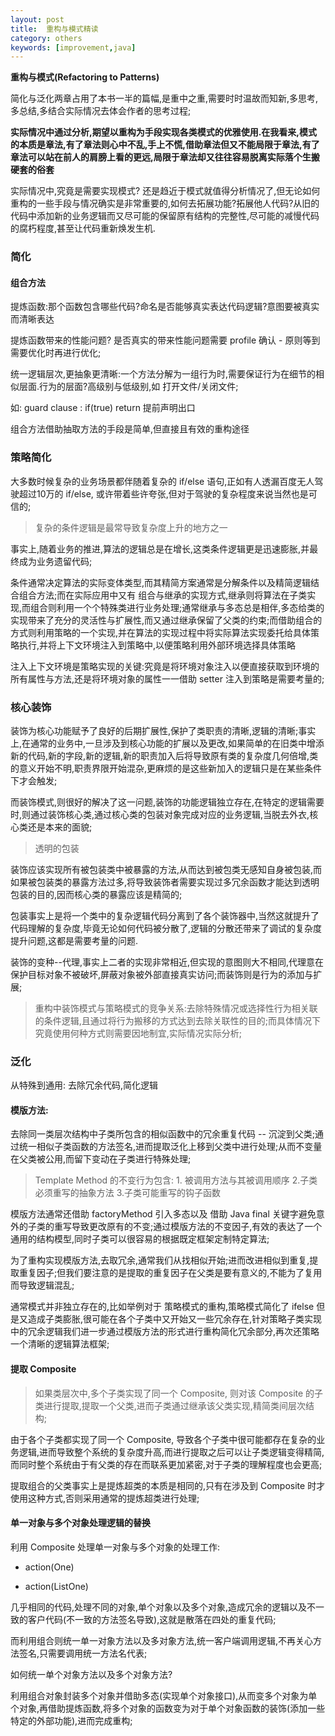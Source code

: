 ```yaml
---
layout: post
title:  重构与模式精读
category: others
keywords: [improvement,java]
---
```


**重构与模式(Refactoring to Patterns)**

简化与泛化两章占用了本书一半的篇幅,是重中之重,需要时时温故而知新,多思考,多总结,多结合实际情况去体会作者的思考过程;

**实际情况中通过分析,期望以重构为手段实现各类模式的优雅使用.在我看来,模式的本质是章法,有了章法则心中不乱,手上不慌,借助章法但又不能局限于章法,有了章法可以站在前人的肩膀上看的更远,局限于章法却又往往容易脱离实际落个生搬硬套的俗套**

实际情况中,究竟是需要实现模式? 还是趋近于模式就值得分析情况了,但无论如何重构的一些手段与情况确实是非常重要的,如何去拓展功能?拓展他人代码?从旧的代码中添加新的业务逻辑而又尽可能的保留原有结构的完整性,尽可能的减慢代码的腐朽程度,甚至让代码重新焕发生机.

### 简化

#### 组合方法  

提炼函数:那个函数包含哪些代码?命名是否能够真实表达代码逻辑?意图要被真实而清晰表达

提炼函数带来的性能问题? 是否真实的带来性能问题需要 profile 确认 - 原则等到需要优化时再进行优化;

统一逻辑层次,更抽象更清晰:一个方法分解为一组行为时,需要保证行为在细节的相似层面.行为的层面?高级别与低级别,如 打开文件/关闭文件;

如: guard clause : if(true) return 提前声明出口

组合方法借助抽取方法的手段是简单,但直接且有效的重构途径

### 策略简化

大多数时候复杂的业务场景都伴随着复杂的 if/else 语句,正如有人透漏百度无人驾驶超过10万的 if/else, 或许带着些许夸张,但对于驾驶的复杂程度来说当然也是可信的;

> 复杂的条件逻辑是最常导致复杂度上升的地方之一

事实上,随着业务的推进,算法的逻辑总是在增长,这类条件逻辑更是迅速膨胀,并最终成为业务遗留代码;

条件通常决定算法的实际变体类型,而其精简方案通常是分解条件以及精简逻辑结合组合方法;而在实际应用中又有 组合与继承的实现方式,继承则将算法在子类实现,而组合则利用一个个特殊类进行业务处理;通常继承与多态总是相伴,多态给类的实现带来了充分的灵活性与扩展性,而又通过继承保留了父类的约束;而借助组合的方式则利用策略的一个实现,并在算法的实现过程中将实际算法实现委托给具体策略执行,并将上下文环境注入到策略中,以便策略利用外部环境选择具体策略

注入上下文环境是策略实现的关键:究竟是将环境对象注入以便直接获取到环境的所有属性与方法,还是将环境对象的属性一一借助 setter 注入到策略是需要考量的;


### 核心装饰

装饰为核心功能赋予了良好的后期扩展性,保护了类职责的清晰,逻辑的清晰;事实上,在通常的业务中,一旦涉及到核心功能的扩展以及更改,如果简单的在旧类中增添新的代码,新的字段,新的逻辑,新的职责加入后将导致原有类的复杂度几何倍增,类的意义开始不明,职责界限开始混杂,更麻烦的是这些新加入的逻辑只是在某些条件下才会触发;

而装饰模式,则很好的解决了这一问题,装饰的功能逻辑独立存在,在特定的逻辑需要时,则通过装饰核心类,通过核心类的包装对象完成对应的业务逻辑,当脱去外衣,核心类还是本来的面貌;  

>  透明的包装

装饰应该实现所有被包装类中被暴露的方法,从而达到被包类无感知自身被包装,而如果被包装类的暴露方法过多,将导致装饰者需要实现过多冗余函数才能达到透明包装的目的,因而核心类的暴露应该是精简的;

包装事实上是将一个类中的复杂逻辑代码分离到了各个装饰器中,当然这就提升了代码理解的复杂度,毕竟无论如何代码被分散了,逻辑的分散还带来了调试的复杂度提升问题,这都是需要考量的问题.  

装饰的变种--代理,事实上二者的实现非常相近,但实现的意图则大不相同,代理意在保护目标对象不被破坏,屏蔽对象被外部直接真实访问;而装饰则是行为的添加与扩展;


> 重构中装饰模式与策略模式的竞争关系:去除特殊情况或选择性行为相关联的条件逻辑,且通过将行为搬移的方式达到去除关联性的目的;而具体情况下究竟使用何种方式则需要因地制宜,实际情况实际分析;


### 泛化

从特殊到通用: 去除冗余代码,简化逻辑

#### 模版方法: 

去除同一类层次结构中子类所包含的相似函数中的冗余重复代码 -- 沉淀到父类;通过统一相似子类函数的方法签名,进而提取泛化上移到父类中进行处理;从而不变量在父类被公用,而留下变动在子类进行特殊处理;

> Template Method 的不变行为包含: 1. 被调用方法与其被调用顺序 2.子类必须重写的抽象方法 3.子类可能重写的钩子函数 

模版方法通常还借助 factoryMethod 引入多态以及 借助 Java final 关键字避免意外的子类的重写导致更改原有的不变;通过模版方法的不变因子,有效的表达了一个通用的结构模型,同时子类可以很容易的根据既定框架定制特定算法;

为了重构实现模版方法,去取冗余,通常我们从找相似开始;进而改进相似到重复,提取重复因子;但我们要注意的是提取的重复因子在父类是要有意义的,不能为了复用而导致逻辑混乱;

通常模式并非独立存在的,比如举例对于 策略模式的重构,策略模式简化了 ifelse 但是又造成子类膨胀,很可能在各个子类中又开始又一些冗余存在,针对策略子类实现中的冗余逻辑我们进一步通过模版方法的形式进行重构简化冗余部分,再次还策略一个清晰的逻辑算法框架;  



#### 提取 Composite 

> 如果类层次中,多个子类实现了同一个 Composite, 则对该 Composite 的子类进行提取,提取一个父类,进而子类通过继承该父类实现,精简类间层次结构;
> 

由于各个子类都实现了同一个 Composite, 导致各个子类中很可能都存在复杂的业务逻辑,进而导致整个系统的复杂度升高,而进行提取之后可以让子类逻辑变得精简,而同时整个系统由于有父类的存在而联系更加紧密,对于子类的理解程度也会更高;

提取组合的父类事实上是提炼超类的本质是相同的,只有在涉及到 Composite 时才使用这种方式,否则采用通常的提炼超类进行处理;

#### 单一对象与多个对象处理逻辑的替换 

利用 Composite 处理单一对象与多个对象的处理工作: 

* action(One)  

* action(ListOne)

几乎相同的代码,处理不同的对象,单个对象以及多个对象,造成冗余的逻辑以及不一致的客户代码(不一致的方法签名导致),这就是散落在四处的重复代码;

而利用组合则统一单一对象方法以及多对象方法,统一客户端调用逻辑,不再关心方法签名,只需要调用统一方法名代表;

如何统一单个对象方法以及多个对象方法?  

利用组合对象封装多个对象并借助多态(实现单个对象接口),从而变多个对象为单个对象,再借助提炼函数,将多个对象的函数变为对于单个对象函数的装饰(添加一些特定的外部功能),进而完成重构;   

